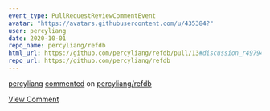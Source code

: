 ```yaml
---
event_type: PullRequestReviewCommentEvent
avatar: "https://avatars.githubusercontent.com/u/435384?"
user: percyliang
date: 2020-10-01
repo_name: percyliang/refdb
html_url: https://github.com/percyliang/refdb/pull/13#discussion_r497949911
repo_url: https://github.com/percyliang/refdb
---
```


<a href='https://github.com/percyliang' target='_blank'>percyliang</a> <a href='https://github.com/percyliang/refdb/pull/13#discussion_r497949911' target='_blank'>commented</a> on <a href='https://github.com/percyliang/refdb' target='_blank'>percyliang/refdb</a>

<a href='https://github.com/percyliang/refdb/pull/13#discussion_r497949911' target='_blank'>View Comment</a>